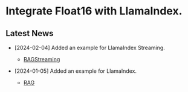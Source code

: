 # Integrate Float16 with LlamaIndex.

## Latest News
- [2024-02-04] Added an example for LlamaIndex Streaming.
  - [RAGStreaming](https://github.com/vultureprime/Float16-example/tree/main/llamaindex/RAGStreaming)
  
- [2024-01-05] Added an example for LlamaIndex.
  - [RAG](https://github.com/vultureprime/Float16-example/tree/main/llamaindex/RAG)